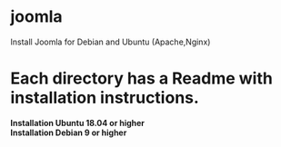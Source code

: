 # joomla
Install Joomla for Debian and Ubuntu (Apache,Nginx)

<h1>Each directory has a Readme with installation instructions.</h1>

<strong>Installation Ubuntu 18.04 or higher<br>
Installation Debian 9 or higher</strong>
